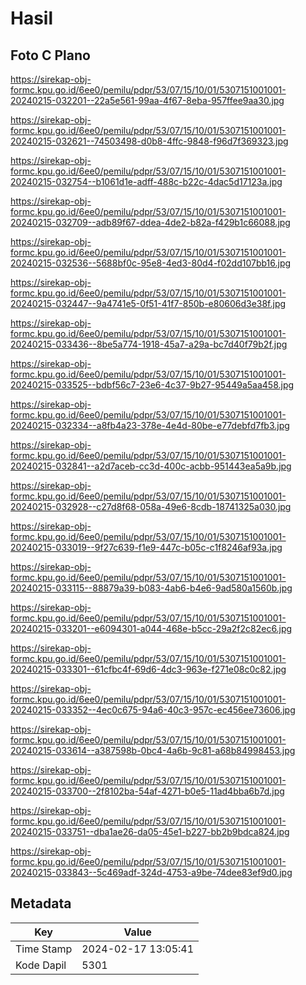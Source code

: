 # Hasil

## Foto C Plano

https://sirekap-obj-formc.kpu.go.id/6ee0/pemilu/pdpr/53/07/15/10/01/5307151001001-20240215-032201--22a5e561-99aa-4f67-8eba-957ffee9aa30.jpg

https://sirekap-obj-formc.kpu.go.id/6ee0/pemilu/pdpr/53/07/15/10/01/5307151001001-20240215-032621--74503498-d0b8-4ffc-9848-f96d7f369323.jpg

https://sirekap-obj-formc.kpu.go.id/6ee0/pemilu/pdpr/53/07/15/10/01/5307151001001-20240215-032754--b1061d1e-adff-488c-b22c-4dac5d17123a.jpg

https://sirekap-obj-formc.kpu.go.id/6ee0/pemilu/pdpr/53/07/15/10/01/5307151001001-20240215-032709--adb89f67-ddea-4de2-b82a-f429b1c66088.jpg

https://sirekap-obj-formc.kpu.go.id/6ee0/pemilu/pdpr/53/07/15/10/01/5307151001001-20240215-032536--5688bf0c-95e8-4ed3-80d4-f02dd107bb16.jpg

https://sirekap-obj-formc.kpu.go.id/6ee0/pemilu/pdpr/53/07/15/10/01/5307151001001-20240215-032447--9a4741e5-0f51-41f7-850b-e80606d3e38f.jpg

https://sirekap-obj-formc.kpu.go.id/6ee0/pemilu/pdpr/53/07/15/10/01/5307151001001-20240215-033436--8be5a774-1918-45a7-a29a-bc7d40f79b2f.jpg

https://sirekap-obj-formc.kpu.go.id/6ee0/pemilu/pdpr/53/07/15/10/01/5307151001001-20240215-033525--bdbf56c7-23e6-4c37-9b27-95449a5aa458.jpg

https://sirekap-obj-formc.kpu.go.id/6ee0/pemilu/pdpr/53/07/15/10/01/5307151001001-20240215-032334--a8fb4a23-378e-4e4d-80be-e77debfd7fb3.jpg

https://sirekap-obj-formc.kpu.go.id/6ee0/pemilu/pdpr/53/07/15/10/01/5307151001001-20240215-032841--a2d7aceb-cc3d-400c-acbb-951443ea5a9b.jpg

https://sirekap-obj-formc.kpu.go.id/6ee0/pemilu/pdpr/53/07/15/10/01/5307151001001-20240215-032928--c27d8f68-058a-49e6-8cdb-18741325a030.jpg

https://sirekap-obj-formc.kpu.go.id/6ee0/pemilu/pdpr/53/07/15/10/01/5307151001001-20240215-033019--9f27c639-f1e9-447c-b05c-c1f8246af93a.jpg

https://sirekap-obj-formc.kpu.go.id/6ee0/pemilu/pdpr/53/07/15/10/01/5307151001001-20240215-033115--88879a39-b083-4ab6-b4e6-9ad580a1560b.jpg

https://sirekap-obj-formc.kpu.go.id/6ee0/pemilu/pdpr/53/07/15/10/01/5307151001001-20240215-033201--e6094301-a044-468e-b5cc-29a2f2c82ec6.jpg

https://sirekap-obj-formc.kpu.go.id/6ee0/pemilu/pdpr/53/07/15/10/01/5307151001001-20240215-033301--61cfbc4f-69d6-4dc3-963e-f271e08c0c82.jpg

https://sirekap-obj-formc.kpu.go.id/6ee0/pemilu/pdpr/53/07/15/10/01/5307151001001-20240215-033352--4ec0c675-94a6-40c3-957c-ec456ee73606.jpg

https://sirekap-obj-formc.kpu.go.id/6ee0/pemilu/pdpr/53/07/15/10/01/5307151001001-20240215-033614--a387598b-0bc4-4a6b-9c81-a68b84998453.jpg

https://sirekap-obj-formc.kpu.go.id/6ee0/pemilu/pdpr/53/07/15/10/01/5307151001001-20240215-033700--2f8102ba-54af-4271-b0e5-11ad4bba6b7d.jpg

https://sirekap-obj-formc.kpu.go.id/6ee0/pemilu/pdpr/53/07/15/10/01/5307151001001-20240215-033751--dba1ae26-da05-45e1-b227-bb2b9bdca824.jpg

https://sirekap-obj-formc.kpu.go.id/6ee0/pemilu/pdpr/53/07/15/10/01/5307151001001-20240215-033843--5c469adf-324d-4753-a9be-74dee83ef9d0.jpg


## Metadata

| Key        | Value               |
| ---------- | ------------------- |
| Time Stamp | 2024-02-17 13:05:41 |
| Kode Dapil | 5301                |



